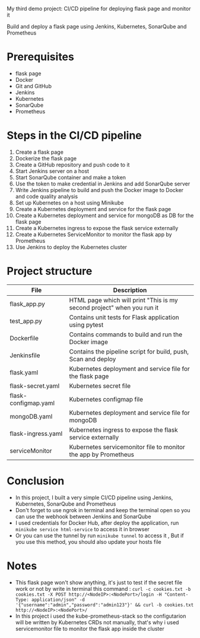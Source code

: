 My third demo project: CI/CD pipeline for deploying flask page and monitor it

Build and deploy a flask page using Jenkins, Kubernetes, SonarQube and Prometheus

# Prerequisites

* flask page
* Docker
* Git and GitHub
* Jenkins
* Kubernetes
* SonarQube
* Prometheus

# Steps in the CI/CD pipeline

1. Create a flask page
2. Dockerize the flask page
3. Create a GitHub repository and push code to it
4. Start Jenkins server on a host
5. Start SonarQube container and make a token
6. Use the token to make credential in Jenkins and add SonarQube server
7. Write Jenkins pipeline to build and push the Docker image to Docker and code quality analysis
8. Set up Kubernetes on a host using Minikube
9. Create a Kubernetes deployment and service for the flask page
10. Create a Kubernetes deployment and service for mongoDB as DB for the flask page
11. Create a Kubernetes ingress to expose the flask service externally
12. Create a Kubernetes ServiceMonitor to monitor the flask app by Prometheus
13. Use Jenkins to deploy the Kubernetes cluster

# Project structure

| File                  | Description
|-----------------------|---------------------------------------------------------------------------------------------|
| flask_app.py          |  HTML page which will print "This is my second project" when you run it                     |
| test_app.py           |  Contains unit tests for Flask application using pytest                                     |
| Dockerfile            |  Contains commands to build and run the Docker image                                        |
| Jenkinsfile           |  Contains the pipeline script for build, push, Scan and deploy                              |
| flask.yaml            |  Kubernetes deployment and service file for the flask page                                  |
| flask-secret.yaml     |  Kubernetes secret file                                                                     |
| flask-configmap.yaml  |  Kubernetes configmap file                                                                  |
| mongoDB.yaml          |  Kubernetes deployment and service file for mongoDB                                         |
| flask-ingress.yaml    |  Kubernetes ingress to expose the flask service externally                                  |
| serviceMonitor        |  Kubernetes servicemonitor file to monitor the app by Prometheus                            |

# Conclusion

* In this project, I built a very simple CI/CD pipeline using Jenkins, Kubernetes, SonarQube and Prometheus
* Don't forget to use ngrok in terminal and keep the terminal open so you can use the webhook between Jenkins and SonarQube
* I used credentials for Docker Hub, after deploy the application, run `minikube service html-service` to access it in browser
* Or you can use the tunnel by run `minikube tunnel` to access it , But if you use this method, you should also update your hosts file

# Notes

* This flask page won't show anything, it's just to test if the secret file work or not by write in terminal this command :
`curl -c cookies.txt -b cookies.txt -X POST http://<NodeIP>:<NodePort>/login -H "Content-Type: application/json" -d '{"username":"admin","password":"admin123"}' && curl -b cookies.txt http://<NodeIP>:<NodePort>/`
* In this project i used the kube-prometheus-stack so the configutarion will be written by Kubernetes CRDs not manually, that's why i used servicemonitor file to monitor the flask app inside the cluster